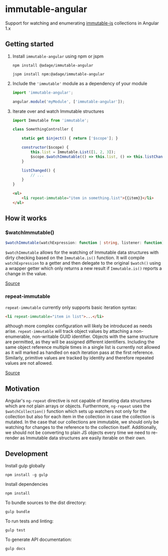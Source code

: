 # immutable-angular
Support for watching and enumerating [immutable-js](https://github.com/facebook/immutable-js) collections in Angular 1.x

## Getting started

1. Install `immutable-angular` using npm or jspm
    ```
    npm install @adage/immutable-angular
    ```
    ```
    jspm install npm:@adage/immutable-angular
    ```

2. Include the `'immutable'` module as a dependency of your module
    ```javascript
    import 'immutable-angular';

    angular.module('myModule', ['immutable-angular']);
    ```

3. Iterate over and watch Immutable structures
    ```javascript
    import Immutable from 'immutable';

    class SomethingController {

        static get $inject() { return ['$scope']; }

        constructor($scope) {
            this.list = Immutable.List([1, 2, 3]);
            $scope.$watchImmutable(() => this.list, () => this.listChanged());
        }

        listChanged() {
            // ...
        }
    }
    ```
    ```html
    <ul>
        <li repeat-immutable="item in something.list">{{item}}</li>
    </ul>
    ```

## How it works

### $watchImmutable()
```typescript
$watchImmutable(watchExpression: function | string, listener: function)
```
`$watchImmutable` allows for the watching of Immutable data structures with
dirty checking based on the `Immutable.is()` function. It will compile
`watchExpression` to a getter and then delegate to the original `$watch()`
using a wrapper getter which only returns a new result if `Immutable.is()`
reports a change in the value.

[Source](./src/watch-immutable.js)

### repeat-immutable
`repeat-immutable` currently only supports basic iteration syntax:
```html
<li repeat-immutable="item in list">...</li>
```
although more complex configuration will likely be introduced as needs arise.
`repeat-immutable` will track object values by attaching a non-enumerable,
non-writable GUID identifier. Objects with the same structure are permitted, as
they will be assigned different identifiers. Including the same object reference
multiple times in a single list is currently not allowed as it will marked as
handled on each iteration pass at the first reference. Similarly, primitive
values are tracked by identity and therefore repeated values are not allowed.

[Source](./src/repeat-immutable.js)

## Motivation
Angular's `ng-repeat` directive is not capable of iterating data structures
which are not plain arrays or objects. Furthermore, `ng-repeat` uses the
`$watchCollection()` function which sets up watchers not only for the collection
but also for each item in the collection in case the collection is mutated. In
the case that our collections are immutable, we should only be watching for
changes to the reference to the collection itself. Additionally, we should not
be converting to plain JS objects every time we need to re-render as Immutable
data structures are easily iterable on their own.

## Development
Install gulp globally
```
npm install -g gulp
```

Install dependencies
```
npm install
```

To bundle sources to the dist directory:
```
gulp bundle
```

To run tests and linting:
```
gulp test
```

To generate API documentation:
```
gulp docs
```
